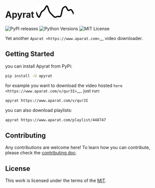 
# Apyrat ![download badge](.pypi_chart/badge.svg)

![PyPI releases](https://img.shields.io/pypi/v/apyrat?logo=python&logoColor=white)
![Python Versions](https://img.shields.io/pypi/pyversions/apyrat.svg)
![MIT License](https://img.shields.io/github/license/CodeWithEmad/apyrat.svg?style=flat-square)

Yet another `Aparat <https://www.aparat.com>`__ video downloader.

## Getting Started

you can install Apyrat from PyPi:

``` bash
pip install -U apyrat
```

for example you want to download the video hosted `here <https://www.aparat.com/v/qur3I>`__. just run:

``` bash
apyrat https://www.aparat.com/v/qur3I
```

you can also download playlists:

``` bash
apyrat https://www.aparat.com/playlist/448747
```

## Contributing

Any contributions are welcome here! To learn how you can contribute, please check the [contributing doc](https://github.com/CodeWithEmad/apyrat/blob/master/CONTRIBUTING.md).

## License

This work is licensed under the terms of the [MIT](https://github.com/CodeWithEmad/apyrat/blob/master/LICENSE).
